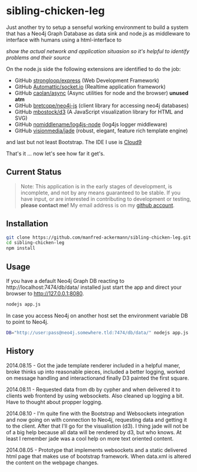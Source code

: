 # sibling-chicken-leg


Just another try to setup a senseful working environment to build a system that
has a Neo4j Graph Database as data sink and node.js as middleware to interface
with humans using a html-interface to

*show the actual network and application situasion so
it's helpful to identify problems and their source*
 
On the node.js side the following extensions are identified to do the job:
- GitHub [strongloop/express](//github.com/strongloop/express) (Web Development Framework)
- GitHub [Automattic/socket.io](//github.com/Automattic/socket.io) (Realtime application framework)
- GitHub [caolan/async](//github.com/caolan/async) (Async utilities for node and the browser) **unused atm**
- GitHub [bretcope/neo4j-js](//github.com/bretcope/neo4j-js) (client library for accessing neo4j databases)
- GitHub [mbostock/d3](//github.com/mbostock/d3) (A JavaScript visualization library for HTML and SVG)
- GitHub [nomiddlename/log4js-node](//github.com/nomiddlename/log4js-node) (log4js logger middleware)
- GitHub [visionmedia/jade](//github.com/visionmedia/jade) (robust, elegant, feature rich template engine)

and last but not least Bootstrap. The IDE I use is [Cloud9](//c9.io)

That's it ... now let's see how far it get's.

## Current Status

> Note: This application is in the early stages of development, is incomplete, and not by any means guaranteed to be stable. If you have input, or are interested in contributing to development or testing, __please contact me!__ My email address is on my [github account](https://github.com/manfred-ackermann).

## Installation

```bash
git clone https://github.com/manfred-ackermann/sibling-chicken-leg.git
cd sibling-chicken-leg
npm install 
```

## Usage

If you have a default Neo4j Graph DB reacting to http://localhost:7474/db/data/
installed just start the app and direct your browser to http://127.0.0.1:8080.

```bash
nodejs app.js
```

In case you access Neo4j on another host set the environment variable DB to
point to Neo4j.

```bash
DB="http://user:pass@neo4j.somewhere.tld:7474/db/data/" nodejs app.js
```

## History

2014.08.15 - Got the jade template renderer included in a helpful maner, broke
             thinks up into reasonable pieces, included a better logging, worked
             on message handling and interactionand finally D3 painted the first
             square.

2014.08.11 - Requested data from db by cypher and when delivered it to clients
             web frontend by using websockets. Also cleaned up logging a bit.
             Have to thought about propper logging.

2014.08.10 - I'm quite fine with the Bootstrap and Websockets integration and
             now going on with connection to Neo4j, requesting data and getting
             it to the client. After that I'll go for the visualistion (d3). I
             thing jade will not be of a big help because all data will be 
             rendered by d3, but who knows. At least I remember jade was a cool
             help on more text oriented content.
             
2014.08.05 - Prototype that implements websockets and a static delivered html
             page that makes use of bootstrap framework. When data.xml is 
             altered the content on the webpage changes.
